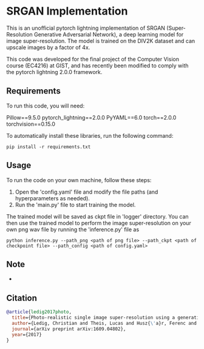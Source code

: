 # SRGAN Implementation

This is an unofficial pytorch lightning implementation of SRGAN (Super-Resolution Generative Adversarial Network), a deep learning model for image super-resolution. The model is trained on the DIV2K dataset and can upscale images by a factor of 4x.

This code was developed for the final project of the Computer Vision course (EC4216) at GIST, and has recently been modified to comply with the pytorch lightning 2.0.0 framework.

## Requirements
 
To run this code, you will need:

Pillow==9.5.0
pytorch_lightning==2.0.0
PyYAML==6.0
torch==2.0.0
torchvision==0.15.0

To automatically install these libraries, run the following command:

```pip install -r requirements.txt```

## Usage

To run the code on your own machine, follow these steps:

1. Open the 'config.yaml' file and modify the file paths (and hyperparameters as needed).
2. Run the 'main.py' file to start training the model.

The trained model will be saved as ckpt file in 'logger' directory. You can then use the trained model to perform the image super-resolution on your own png wav file by running the 'inference.py' file as

```python inference.py --path_png <path of png file> --path_ckpt <path of checkpoint file> --path_config <path of config.yaml>```


## Note
- 

## Citation

```bibtex
@article{ledig2017photo,
  title={Photo-realistic single image super-resolution using a generative adversarial network},
  author={Ledig, Christian and Theis, Lucas and Husz{\'a}r, Ferenc and Caballero, Jose and Cunningham, Andrew and Acosta, Alejandro and Aitken, Andrew and Tejani, Alykhan and Totz, Johannes and Wang, Zehan and others},
  journal={arXiv preprint arXiv:1609.04802},
  year={2017}
}
```

